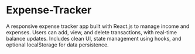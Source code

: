 # Expense-Tracker
 A responsive expense tracker app built with React.js to manage income and expenses. Users can add, view, and delete transactions, with real-time balance updates. Includes clean UI, state management using hooks, and optional localStorage for data persistence.
